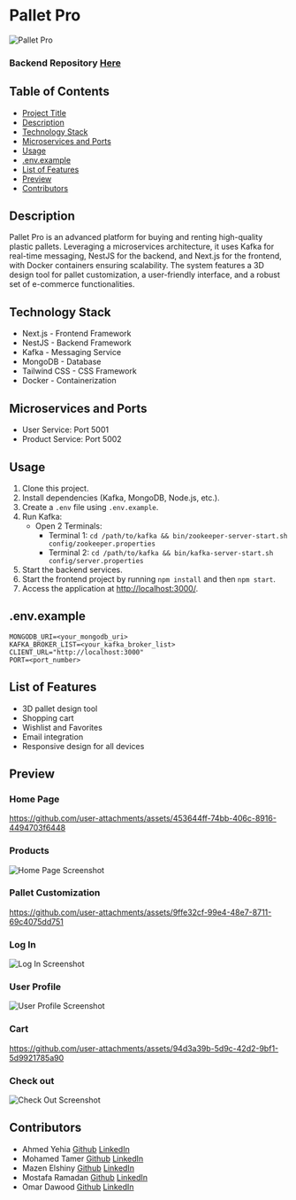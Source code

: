 
# Pallet Pro

![Pallet Pro](https://github.com/user-attachments/assets/a1d9aedf-9ba2-437c-9124-4f87489bb6c9 "Homepage" )

### Backend Repository [Here](https://github.com/AhmedHosny2/Pallet-pro)

## Table of Contents
- [Project Title](#pallet-pro)
- [Description](#description)
- [Technology Stack](#technology-stack)
- [Microservices and Ports](#microservices-and-ports)
- [Usage](#usage)
- [.env.example](#envexample)
- [List of Features](#list-of-features)
- [Preview](#preview)
- [Contributors](#contributors)

## Description
Pallet Pro is an advanced platform for buying and renting high-quality plastic pallets. Leveraging a microservices architecture, it uses Kafka for real-time messaging, NestJS for the backend, and Next.js for the frontend, with Docker containers ensuring scalability. The system features a 3D design tool for pallet customization, a user-friendly interface, and a robust set of e-commerce functionalities.

## Technology Stack
- Next.js - Frontend Framework
- NestJS - Backend Framework
- Kafka - Messaging Service
- MongoDB - Database
- Tailwind CSS - CSS Framework
- Docker - Containerization

## Microservices and Ports
- User Service: Port 5001
- Product Service: Port 5002

## Usage
1. Clone this project.
2. Install dependencies (Kafka, MongoDB, Node.js, etc.).
3. Create a `.env` file using `.env.example`.
4. Run Kafka:
   - Open 2 Terminals:
     - Terminal 1: `cd /path/to/kafka && bin/zookeeper-server-start.sh config/zookeeper.properties`
     - Terminal 2: `cd /path/to/kafka && bin/kafka-server-start.sh config/server.properties`
5. Start the backend services.
6. Start the frontend project by running `npm install` and then `npm start`.
7. Access the application at [http://localhost:3000/](http://localhost:3000/).
  
## .env.example
```
MONGODB_URI=<your_mongodb_uri>
KAFKA_BROKER_LIST=<your_kafka_broker_list>
CLIENT_URL="http://localhost:3000"
PORT=<port_number>
```

## List of Features
- 3D pallet design tool
- Shopping cart
- Wishlist and Favorites
- Email integration
- Responsive design for all devices

## Preview
### Home Page 


https://github.com/user-attachments/assets/453644ff-74bb-406c-8916-4494703f6448


### Products
![Home Page Screenshot](https://github.com/user-attachments/assets/298ad7a8-cdad-425f-b511-91156d119912 "Home Page")

### Pallet Customization



https://github.com/user-attachments/assets/9ffe32cf-99e4-48e7-8711-69c4075dd751




### Log In
![Log In Screenshot](https://github.com/user-attachments/assets/6aac8d82-5d46-469f-8b70-0b07484e031a "Log In")

### User Profile
![User Profile Screenshot](https://github.com/user-attachments/assets/611b6c77-7475-41a3-ab1d-b324c807ad8f "User Profile")

### Cart



https://github.com/user-attachments/assets/94d3a39b-5d9c-42d2-9bf1-5d9921785a90


### Check out
![Check Out Screenshot](https://github.com/user-attachments/assets/2e13ca57-b831-4d45-9b12-2bc6105f3e37 "Check Out")

## Contributors
- Ahmed Yehia [Github](https://github.com/AhmedHosny2) [LinkedIn](https://www.linkedin.com/in/ahmed-yehia-155629206/)
- Mohamed Tamer [Github](https://github.com/MooTamer) [LinkedIn](https://www.linkedin.com/in/mohamed-tamer-020a5221a/)
- Mazen Elshiny [Github](https://github.com/mznmo) [LinkedIn](https://www.linkedin.com/in/mazen-elshiny/)
- Mostafa Ramadan [Github](https://github.com/mostafaHossamEldin) [LinkedIn](https://www.linkedin.com/in/mosvdh/)
- Omar Dawood [Github](https://github.com/CrashOfTheTitans) [LinkedIn](https://www.linkedin.com/in/omardawood/)
  

